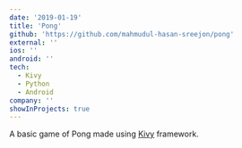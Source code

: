 ```yaml
---
date: '2019-01-19'
title: 'Pong'
github: 'https://github.com/mahmudul-hasan-sreejon/pong'
external: ''
ios: ''
android: ''
tech:
  - Kivy
  - Python
  - Android
company: ''
showInProjects: true
---
```


A basic game of Pong made using [Kivy](https://kivy.org/) framework.
